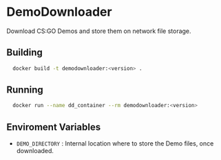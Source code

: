 # DemoDownloader

Download CS:GO Demos and store them on network file storage.

## Building

```bash
  docker build -t demodownloader:<version> .
```

## Running

```bash
  docker run --name dd_container --rm demodownloader:<version>
```

## Enviroment Variables

- `DEMO_DIRECTORY` : Internal location where to store the Demo files, once downloaded.
